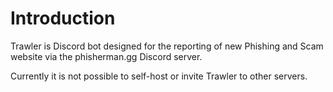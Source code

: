 # Introduction

Trawler is Discord bot designed for the reporting of new Phishing and Scam website via the phisherman.gg Discord server.

Currently it is not possible to self-host or invite Trawler to other servers.